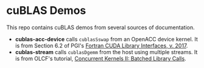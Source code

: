 cuBLAS Demos
============

This repo contains cuBLAS demos from several sources of documentation.  

* **cublas-acc-device** calls `cublasSswap` from an OpenACC device kernel.  It is from
  Section 6.2 of PGI's [Fortran CUDA Library Interfaces, v.  2017](https://www.pgroup.com/doc/pgi17cudaint.pdf).
* **cublas-stream** calls `cublasDgemm` from the host using multiple streams.  It is
  from OLCF's tutorial, [Concurrent Kernels II: Batched Library Calls](https://www.olcf.ornl.gov/tutorials/concurrent-kernels-ii-batched-library-calls/#Streams_1).  

